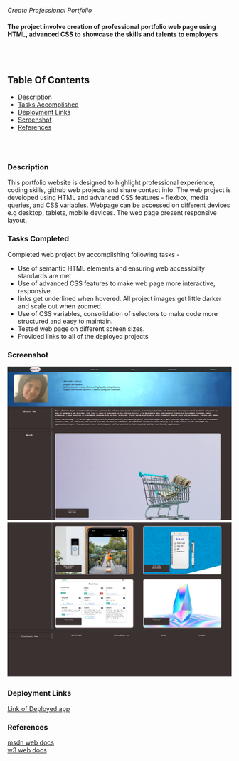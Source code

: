 *Create Professional Portfolio*

#### The project involve creation of professional portfolio web page using HTML, advanced CSS to showcase the skills and talents to employers
<br>
<br>



## Table Of Contents
- [Description](#description)
- [Tasks Accomplished](#tasks-completed)
- [Deployment Links](#deployment-links)
- [Screenshot](#screenshot)
- [References](#references)
<br>
<br>

### Description
This portfolio website is designed to highlight professional experience, coding skills, github web projects and share contact info.
The web project is developed using HTML and advanced CSS features - flexbox, media queries, and CSS variables. Webpage can be accessed on different devices e.g desktop, tablets, mobile devices.
The web page present responsive layout.


### Tasks Completed
Completed web project by accomplishing following tasks -
* Use of semantic HTML elements and ensuring web accessibilty standards are met
* Use of advanced CSS features to make web page more interactive, responsive. 
* <a> links get underlined when hovered. All project images get little darker and scale out when zoomed. 
* Use of CSS variables, consolidation of selectors to make code more structured and easy to maintain.
* Tested web page on different screen sizes.
* Provided links to all of the deployed projects


### Screenshot
![Image 1](./assets/images/portfolio1.png) ![Image 2](./assets/images/portfolio2.png)

### Deployment Links
[Link of Deployed app ](https://anud22.github.io/myPortfolio/)

### References
[msdn web docs](https://developer.mozilla.org/en-US/docs/Web/HTML)
<br>
[w3 web docs](https://www.w3schools.com/)